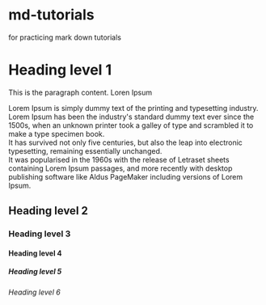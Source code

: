 # md-tutorials
for practicing mark down tutorials
<h1>Heading level 1</h1>
<p>
  This is the paragraph content.
  Loren Ipsum

  Lorem Ipsum is simply dummy text of the printing and typesetting industry. <br>
  Lorem Ipsum has been the industry's standard dummy text ever since the 1500s, when an unknown printer took a galley of type and scrambled it to make a type specimen book. <br>
  It has survived not only five centuries, but also the leap into electronic typesetting, remaining essentially unchanged. <br>
  It was popularised in the 1960s with the release of Letraset sheets containing Lorem Ipsum passages, and more recently with desktop publishing software like Aldus PageMaker including versions of Lorem Ipsum.


</p>
<h2>Heading level 2</h2>
<h3>Heading level 3</h3>
<h4>Heading level 4</h4>
<h5>Heading level 5</h5>
<h6>Heading level 6</h6>
